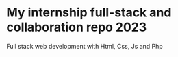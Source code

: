 # My internship full-stack and collaboration repo 2023
Full stack web development with Html, Css, Js and Php
